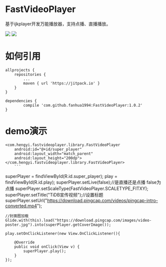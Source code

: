 # FastVideoPlayer
基于ijkplayer开发万能播放器，支持点播、直播播放。

![](https://github.com/fanhua1994/FastVideoPlayer/blob/master/image/B43F89B4D9B5AE374BB9AE8A966D2006.png?raw=true)
![](https://github.com/fanhua1994/FastVideoPlayer/blob/master/image/16CDF9C1CDBD0E54F934E532C8351A5B.jpg?raw=true)


# 如何引用
```
allprojects {
    repositories {
        ...
        maven { url 'https://jitpack.io' }
    }
}
```
```
dependencies {
        compile 'com.github.fanhua1994:FastVideoPlayer:1.0.2'
}
```

# demo演示
```
<com.hengyi.fastvideoplayer.library.FastVideoPlayer
    android:id="@+id/super_player"
    android:layout_width="match_parent"
    android:layout_height="200dp"></com.hengyi.fastvideoplayer.library.FastVideoPlayer>
    ```

```
superPlayer = findViewById(R.id.super_player);
    play = findViewById(R.id.play);
    superPlayer.setLive(false);//是直播还是点播  false为点播
    superPlayer.setScaleType(FastVideoPlayer.SCALETYPE_FITXY);
    superPlayer.setTitle("TiDB宣传视频");//设置标题
    superPlayer.setUrl("https://download.pingcap.com/videos/pingcap-intro-converted.mp4");

    //封面图加载
    Glide.with(this).load("https://download.pingcap.com/images/video-poster.jpg").into(superPlayer.getCoverImage());

    play.setOnClickListener(new View.OnClickListener(){

        @Override
        public void onClick(View v) {
            superPlayer.play();
        }
    });
```

